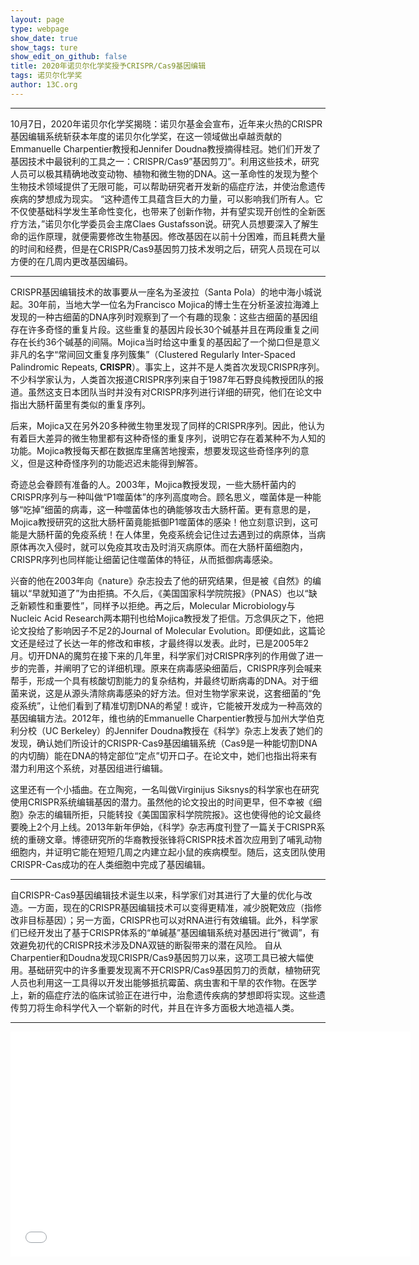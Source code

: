 ```yaml
---
layout: page
type: webpage
show_date: true
show_tags: ture
show_edit_on_github: false
title: 2020年诺贝尔化学奖授予CRISPR/Cas9基因编辑
tags: 诺贝尔化学奖
author: 13C.org
---
```


-----
10月7日，2020年诺贝尔化学奖揭晓：诺贝尔基金会宣布，近年来火热的CRISPR基因编辑系统斩获本年度的诺贝尔化学奖，在这一领域做出卓越贡献的Emmanuelle Charpentier教授和Jennifer Doudna教授摘得桂冠。她们们开发了基因技术中最锐利的工具之一：CRISPR/Cas9”基因剪刀”。利用这些技术，研究人员可以极其精确地改变动物、植物和微生物的DNA。这一革命性的发现为整个生物技术领域提供了无限可能，可以帮助研究者开发新的癌症疗法，并使治愈遗传疾病的梦想成为现实。
“这种遗传工具蕴含巨大的力量，可以影响我们所有人。它不仅使基础科学发生革命性变化，也带来了创新作物，并有望实现开创性的全新医疗方法，”诺贝尔化学委员会主席Claes Gustafsson说。研究人员想要深入了解生命的运作原理，就便需要修改生物基因。修改基因在以前十分困难，而且耗费大量的时间和经费，但是在CRISPR/Cas9基因剪刀技术发明之后，研究人员现在可以方便的在几周内更改基因编码。

-----
CRISPR基因编辑技术的故事要从一座名为圣波拉（Santa Pola）的地中海小城说起。30年前，当地大学一位名为Francisco Mojica的博士生在分析圣波拉海滩上发现的一种古细菌的DNA序列时观察到了一个有趣的现象：这些古细菌的基因组存在许多奇怪的重复片段。这些重复的基因片段长30个碱基并且在两段重复之间存在长约36个碱基的间隔。Mojica当时给这中重复的基因起了一个拗口但是意义非凡的名字“常间回文重复序列簇集”（Clustered Regularly Inter-Spaced Palindromic Repeats, **CRISPR**）。事实上，这并不是人类首次发现CRISPR序列。不少科学家认为，人类首次报道CRISPR序列来自于1987年石野良纯教授团队的报道。虽然这支日本团队当时并没有对CRISPR序列进行详细的研究，他们在论文中指出大肠杆菌里有类似的重复序列。

后来，Mojica又在另外20多种微生物里发现了同样的CRISPR序列。因此，他认为有着巨大差异的微生物里都有这种奇怪的重复序列，说明它存在着某种不为人知的功能。Mojica教授每天都在数据库里痛苦地搜索，想要发现这些奇怪序列的意义，但是这种奇怪序列的功能迟迟未能得到解答。

奇迹总会眷顾有准备的人。2003年，Mojica教授发现，一些大肠杆菌内的CRISPR序列与一种叫做“P1噬菌体”的序列高度吻合。顾名思义，噬菌体是一种能够“吃掉”细菌的病毒，这一种噬菌体也的确能够攻击大肠杆菌。更有意思的是，Mojica教授研究的这批大肠杆菌竟能抵御P1噬菌体的感染！他立刻意识到，这可能是大肠杆菌的免疫系统！在人体里，免疫系统会记住过去遇到过的病原体，当病原体再次入侵时，就可以免疫其攻击及时消灭病原体。而在大肠杆菌细胞内，CRISPR序列也同样能让细菌记住噬菌体的特征，从而抵御病毒感染。

兴奋的他在2003年向《nature》杂志投去了他的研究结果，但是被《自然》的编辑以“早就知道了”为由拒搞。不久后，《美国国家科学院院报》（PNAS）也以“缺乏新颖性和重要性”，同样予以拒绝。再之后，Molecular Microbiology与Nucleic Acid Research两本期刊也给Mojica教授发了拒信。万念俱灰之下，他把论文投给了影响因子不足2的Journal of Molecular Evolution。即便如此，这篇论文还是经过了长达一年的修改和审核，才最终得以发表。此时，已是2005年2月。切开DNA的魔剪在接下来的几年里，科学家们对CRISPR序列的作用做了进一步的完善，并阐明了它的详细机理。原来在病毒感染细菌后，CRISPR序列会喊来帮手，形成一个具有核酸切割能力的复杂结构，并最终切断病毒的DNA。对于细菌来说，这是从源头清除病毒感染的好方法。但对生物学家来说，这套细菌的“免疫系统”，让他们看到了精准切割DNA的希望！或许，它能被开发成为一种高效的基因编辑方法。2012年，维也纳的Emmanuelle Charpentier教授与加州大学伯克利分校（UC Berkeley）的Jennifer Doudna教授在《科学》杂志上发表了她们的发现，确认她们所设计的CRISPR-Cas9基因编辑系统（Cas9是一种能切割DNA的内切酶）能在DNA的特定部位“定点”切开口子。在论文中，她们也指出将来有潜力利用这个系统，对基因组进行编辑。

这里还有一个小插曲。在立陶宛，一名叫做Virginijus Siksnys的科学家也在研究使用CRISPR系统编辑基因的潜力。虽然他的论文投出的时间更早，但不幸被《细胞》杂志的编辑所拒，只能转投《美国国家科学院院报》。这也使得他的论文最终要晚上2个月上线。2013年新年伊始，《科学》杂志再度刊登了一篇关于CRISPR系统的重磅文章。博德研究所的华裔教授张锋将CRISPR技术首次应用到了哺乳动物细胞内，并证明它能在短短几周之内建立起小鼠的疾病模型。随后，这支团队使用CRISPR-Cas成功的在人类细胞中完成了基因编辑。

-----
自CRISPR-Cas9基因编辑技术诞生以来，科学家们对其进行了大量的优化与改造。一方面，现在的CRISPR基因编辑技术可以变得更精准，减少脱靶效应（指修改非目标基因）；另一方面，CRISPR也可以对RNA进行有效编辑。此外，科学家们已经开发出了基于CRISPR体系的“单碱基”基因编辑系统对基因进行“微调”，有效避免初代的CRISPR技术涉及DNA双链的断裂带来的潜在风险。
自从Charpentier和Doudna发现CRISPR/Cas9基因剪刀以来，这项工具已被大幅使用。基础研究中的许多重要发现离不开CRISPR/Cas9基因剪刀的贡献，植物研究人员也利用这一工具得以开发出能够抵抗霉菌、病虫害和干旱的农作物。在医学上，新的癌症疗法的临床试验正在进行中，治愈遗传疾病的梦想即将实现。这些遗传剪刀将生命科学代入一个崭新的时代，并且在许多方面极大地造福人类。

-------

<center><iframe src="//player.bilibili.com/player.html?aid=584848620&bvid=BV1zz4y1d7of&cid=243225894&page=1" scrolling="no" border="0" frameborder="no" framespacing="0" allowfullscreen="true" width="640px" height="360px"> </iframe></center>
